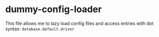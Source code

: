 # dummy-config-loader
This file allows me to lazy load config files and access entries with dot syntax: `database.default.driver`
